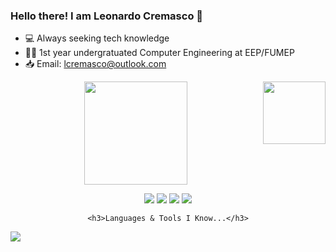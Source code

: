 ### Hello there! I am Leonardo Cremasco 👋

- 💻 Always seeking tech knowledge
- 👨‍🎓 1st year undergratuated Computer Engineering at EEP/FUMEP
- 📥 Email: lcremasco@outlook.com



<div align="center">
  <a href="https://github.com/rafaballerini">
  <img height="165em" src="https://github-readme-stats-sigma-five.vercel.app/api?username=leonardocremasco&show_icons=true&theme=radical&include_all_commits=true&count_private=true"/>
  <img align="right" height="100em" src="https://github-readme-stats-sigma-five.vercel.app/api/top-langs/?username=leonardocremasco&layout=compact&langs_count=7&theme=radical"/>
  
  
  
  <p align="center">
    <a href="https://api.whatsapp.com/send/?phone=5519994593041&text&type=phone_number&app_absent=0" target="_blank"><img src="https://img.shields.io/badge/WhatsApp-25D366?style=for-the-badge&logo=whatsapp&logoColor=white" target="_blank"></a> 
    <a href="https://www.instagram.com/leocremasco_" target="_blank"><img src="https://img.shields.io/badge/-Instagram-%23E4405F?style=for-the-badge&logo=instagram&logoColor=white" target="_blank"></a>
    <a href = "mailto:guifabretti@hotmail.com"><img src="https://img.shields.io/badge/Microsoft_Outlook-0078D4?style=for-the-badge&logo=microsoft-outlook&logoColor=white" target="_blank"></a>
  <a href="https://www.linkedin.com/in/leonardocremasco/" target="_blank"><img src="https://img.shields.io/badge/-LinkedIn-%230077B5?style=for-the-badge&logo=linkedin&logoColor=white" target="_blank"></a> 

  
    <h3>Languages & Tools I Know...</h3>

<p align="left">
  <a href="https://skillicons.dev">
    <img src="https://skillicons.dev/icons?i=html,css,c,cpp,python,javascript,git,github,vscode" />
  </a>
</p>
  
